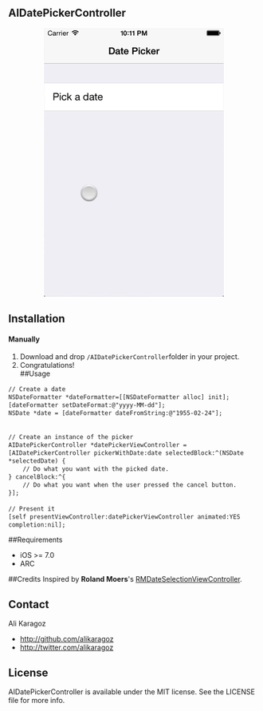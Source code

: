 AIDatePickerController
--------------------

<p align="center"><img src="github-assets/aidatepickercontroller.gif"/></p>

## Installation

#### Manually
1. Download and drop ```/AIDatePickerController```folder in your project.  
2. Congratulations!  
##Usage

```objc
// Create a date
NSDateFormatter *dateFormatter=[[NSDateFormatter alloc] init];
[dateFormatter setDateFormat:@"yyyy-MM-dd"];
NSDate *date = [dateFormatter dateFromString:@"1955-02-24"];


// Create an instance of the picker
AIDatePickerController *datePickerViewController = [AIDatePickerController pickerWithDate:date selectedBlock:^(NSDate *selectedDate) {
    // Do what you want with the picked date.
} cancelBlock:^{
    // Do what you want when the user pressed the cancel button.
}];

// Present it
[self presentViewController:datePickerViewController animated:YES completion:nil];
```

##Requirements
- iOS >= 7.0
- ARC

##Credits
Inspired by **Roland Moers**'s [RMDateSelectionViewController](https://github.com/CooperRS/RMDateSelectionViewController).

## Contact

Ali Karagoz
- http://github.com/alikaragoz
- http://twitter.com/alikaragoz

## License

AIDatePickerController is available under the MIT license. See the LICENSE file for more info.
